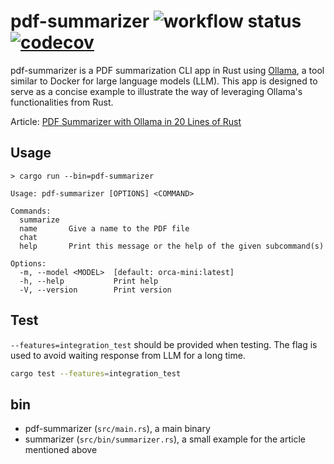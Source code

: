 # pdf-summarizer ![workflow status](https://github.com/momori256/pdf-summarizer/actions/workflows/general.yml/badge.svg) [![codecov](https://codecov.io/gh/momori256/pdf-summarizer/graph/badge.svg?token=SWGHMV2J2Q)](https://codecov.io/gh/momori256/pdf-summarizer)

pdf-summarizer is a PDF summarization CLI app in Rust using [Ollama](https://ollama.com/), a tool similar to Docker for large language models (LLM).
This app is designed to serve as a concise example to illustrate the way of leveraging Ollama's functionalities from Rust.

Article:
[PDF Summarizer with Ollama in 20 Lines of Rust](https://momori-nakano.hashnode.dev/pdf-summarizer-with-ollama-in-20-lines-of-rust)

## Usage

```
> cargo run --bin=pdf-summarizer

Usage: pdf-summarizer [OPTIONS] <COMMAND>

Commands:
  summarize
  name       Give a name to the PDF file
  chat
  help       Print this message or the help of the given subcommand(s)

Options:
  -m, --model <MODEL>  [default: orca-mini:latest]
  -h, --help           Print help
  -V, --version        Print version
```

## Test

`--features=integration_test` should be provided when testing. The flag is used to avoid waiting response from LLM for a long time.

```sh
cargo test --features=integration_test
```

## bin

- pdf-summarizer (`src/main.rs`), a main binary
- summarizer (`src/bin/summarizer.rs`), a small example for the article mentioned above
